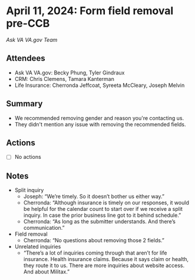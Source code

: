 # April 11, 2024: Form field removal pre-CCB
*Ask VA VA.gov Team*

## Attendees

- Ask VA VA.gov: Becky Phung, Tyler Gindraux
- CRM: Chris Clemens, Tamara Kanterman
- Life Insurance: Cherronda Jeffcoat, Syreeta McCleary, Joseph Melvin

## Summary

- We recommended removing gender and reason you're contacting us.
- They didn't mention any issue with removing the recommended fields.

## Actions

- [ ] No actions

## Notes

- Split inquiry
  - Joseph: “We’re timely. So it doesn’t bother us either way.”
  - Cherronda: “Although insurance is timely on our responses, it would be helpful for the calendar count to start over if we receive a split inquiry. In case the prior business line got to it behind schedule.”
  - Cherronda: “As long as the submitter understands. And there’s communication.”
- Field removal
  - Cherronda: “No questions about removing those 2 fields.”
- Unrelated inquiries
  - “There’s a lot of inquiries coming through that aren’t for life insurance. Health insurance claims. Because it says claim or health, they route it to us. There are more inquiries about website access. And about Militax.”
